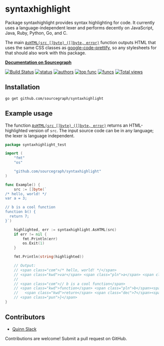 # syntaxhighlight

Package syntaxhighlight provides syntax highlighting for code. It currently uses
a language-independent lexer and performs decently on JavaScript, Java, Ruby,
Python, Go, and C.

The main [`AsHTML(src []byte) ([]byte,
error)`](https://sourcegraph.com/github.com/sourcegraph/syntaxhighlight/symbols/go/github.com/sourcegraph/syntaxhighlight/AsHTML) function outputs HTML that uses the same CSS classes as [google-code-prettify](https://code.google.com/p/google-code-prettify/), so any stylesheets for that should also work with this package.

**[Documentation on Sourcegraph](https://sourcegraph.com/github.com/sourcegraph/syntaxhighlight)**

[![Build Status](https://travis-ci.org/sourcegraph/syntaxhighlight.png?branch=master)](https://travis-ci.org/sourcegraph/syntaxhighlight)
[![status](https://sourcegraph.com/api/repos/github.com/sourcegraph/syntaxhighlight/badges/status.png)](https://sourcegraph.com/github.com/sourcegraph/syntaxhighlight)
[![authors](https://sourcegraph.com/api/repos/github.com/sourcegraph/syntaxhighlight/badges/authors.png)](https://sourcegraph.com/github.com/sourcegraph/syntaxhighlight)
[![top func](https://sourcegraph.com/api/repos/github.com/sourcegraph/syntaxhighlight/badges/top-func.png)](https://sourcegraph.com/github.com/sourcegraph/syntaxhighlight)
[![funcs](https://sourcegraph.com/api/repos/github.com/sourcegraph/syntaxhighlight/badges/funcs.png)](https://sourcegraph.com/github.com/sourcegraph/syntaxhighlight)
[![Total views](https://sourcegraph.com/api/repos/github.com/sourcegraph/syntaxhighlight/counters/views.png)](https://sourcegraph.com/github.com/sourcegraph/syntaxhighlight)


## Installation

```
go get github.com/sourcegraph/syntaxhighlight
```


## Example usage

The function [`AsHTML(src []byte) ([]byte,
error)`](https://sourcegraph.com/github.com/sourcegraph/syntaxhighlight/symbols/go/github.com/sourcegraph/syntaxhighlight/AsHTML)
returns an HTML-highlighted version of `src`. The input source code can be in
any language; the lexer is language independent.

```go
package syntaxhighlight_test

import (
	"fmt"
	"os"

	"github.com/sourcegraph/syntaxhighlight"
)

func Example() {
	src := []byte(`
/* hello, world! */
var a = 3;

// b is a cool function
function b() {
  return 7;
}`)

	highlighted, err := syntaxhighlight.AsHTML(src)
	if err != nil {
		fmt.Println(err)
		os.Exit(1)
	}

	fmt.Println(string(highlighted))

	// Output:
	// <span class="com">/* hello, world! */</span>
	// <span class="kwd">var</span> <span class="pln">a</span> <span class="pun">=</span> <span class="dec">3</span><span class="pun">;</span>
	//
	// <span class="com">// b is a cool function</span>
	// <span class="kwd">function</span> <span class="pln">b</span><span class="pun">(</span><span class="pun">)</span> <span class="pun">{</span>
	//   <span class="kwd">return</span> <span class="dec">7</span><span class="pun">;</span>
	// <span class="pun">}</span>
}
```


## Contributors

* [Quinn Slack](https://sourcegraph.com/sqs)

Contributions are welcome! Submit a pull request on GitHub.